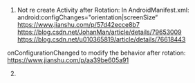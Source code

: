 1. Not re create Activity after Rotation:
In AndroidManifest.xml:
android:configChanges="orientation|screenSize“
https://www.jianshu.com/p/57d42ecce8b7
https://blog.csdn.net/JohanMan/article/details/79653009
https://blog.csdn.net/u010365819/article/details/76618443

onConfigurationChanged to modify the behavior after rotation:
https://www.jianshu.com/p/aa39be605a91

2. 
